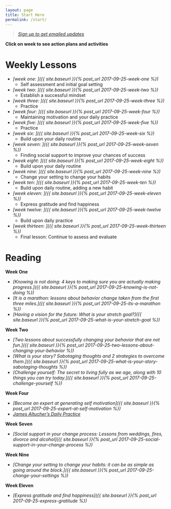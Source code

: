 ```yaml
---
layout: page
title: Start Here
permalink: /start/
---
```


> *[Sign up to get emailed updates](http://eepurl.com/c5qLKv)*

**Click on week to see action plans and activities**

# Weekly Lessons

* *[week one: ]({{ site.baseurl }}{% post_url 2017-09-25-week-one %})*
    * Self assessment and initial goal setting
* *[week two: ]({{ site.baseurl }}{% post_url 2017-09-25-week-two %})*
    * Establish a successful mindset
* *[week three: ]({{ site.baseurl }}{% post_url 2017-09-25-week-three %})*
    * Practice
* *[week four: ]({{ site.baseurl }}{% post_url 2017-09-25-week-four %})*
    * Maintaining motivation and your daily practice
* *[week five: ]({{ site.baseurl }}{% post_url 2017-09-25-week-five %})*
    * Practice
* *[week six: ]({{ site.baseurl }}{% post_url 2017-09-25-week-six %})*
    * Build upon your daily routine
* *[week seven: ]({{ site.baseurl }}{% post_url 2017-09-25-week-seven %})*
    * Finding social support to improve your chances of success
* *[week eight: ]({{ site.baseurl }}{% post_url 2017-09-25-week-eight %})*
    * Build upon your daily routine
* *[week nine: ]({{ site.baseurl }}{% post_url 2017-09-25-week-nine %})*
    * Change your setting to change your habits
* *[week ten: ]({{ site.baseurl }}{% post_url 2017-09-25-week-ten %})*
    * Build upon daily routine, adding a new habit
* *[week eleven: ]({{ site.baseurl }}{% post_url 2017-09-25-week-eleven %})*
    * Express gratitude and find happiness
* *[week twelve: ]({{ site.baseurl }}{% post_url 2017-09-25-week-twelve %})*
    * Build upon daily practice
* *[week thirteen: ]({{ site.baseurl }}{% post_url 2017-09-25-week-thirteen %})*
    * Final lesson: Continue to assess and evaluate

# Reading

**Week One**
* *[Knowing is not doing: 4 keys to making sure you are actually making progress.]({{ site.baseurl }}{% post_url 2017-09-25-knowing-is-not-doing %})*
* *[It is a marathon: lessons about behavior change taken from the first three miles.]({{ site.baseurl }}{% post_url 2017-09-25-its-a-marathon %})*
* *[Having a vision for the future: What is your stretch goal?]({{ site.baseurl }}{% post_url 2017-09-25-what-is-your-stretch-goal %})*

**Week Two**
* *[Two lessons about successfully changing your behavior that are not fun.]({{ site.baseurl }}{% post_url 2017-09-25-two-lessons-about-changing-your-behavior %})*
* *[What is your story? Sabotaging thoughts and 2 strategies to overcome them.]({{ site.baseurl }}{% post_url 2017-09-25-what-is-your-story-sabotaging-thoughts %})*
* *[Challenge yourself: The secret to living fully as we age, along with 10 things you can try today.]({{ site.baseurl }}{% post_url 2017-09-25-challenge-yourself %})*

**Week Four**
* *[Become an expert at generating self motivation]({{ site.baseurl }}{% post_url 2017-09-25-expert-at-self-motivation %})*
* *[James Altucher’s Daily Practice](http://www.jamesaltucher.com/start/)*

**Week Seven**
* *[Social support in your change process: Lessons from weddings, fires, divorce and alcohol]({{ site.baseurl }}{% post_url 2017-09-25-social-support-in-your-change-process %})*

**Week Nine**
* *[Change your setting to change your habits: it can be as simple as going around the block.]({{ site.baseurl }}{% post_url 2017-09-25-change-your-settings %})*

**Week Eleven**
* *[Express gratitude and find happiness]({{ site.baseurl }}{% post_url 2017-09-25-express-gratitude %})*
